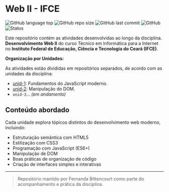 # Web II - IFCE

![GitHub language top](https://img.shields.io/github/languages/top/Fernandabitten/web2-ifce)
![GitHub repo size](https://img.shields.io/github/repo-size/Fernandabitten/web2-ifce)
![GitHub last commit](https://img.shields.io/github/last-commit/Fernandabitten/web2-ifce)
![GitHub](https://img.shields.io/github/license/Fernandabitten/web2-ifce)
![Status](https://img.shields.io/badge/status-em%20desenvolvimento-yellow)



Este repositório contém as atividades desenvolvidas ao longo da disciplina. **Desenvolvimento Web II** do curso Técnico em Informática para a Internet no **Instituto Federal de Educação, Ciência e Tecnologia do Ceará (IFCE)**.

**Organização por Unidades:**

As atividades estão divididas em repositórios separados, de acordo com as unidades da disciplina:

- [unid-1](https://github.com/Fernandabitten/web2-ifce/tree/main/unid-1): Fundamentos do JavaScript moderno.
- [unid-2](https://github.com/Fernandabitten/web2-ifce/tree/main/unid-2): Manipulação do DOM.
- `unid-3`... _(em andamento)_

## Conteúdo abordado

Cada unidade explora tópicos distintos do desenvolvimento web moderno, incluindo:

- Estruturação semântica com HTML5
- Estilização com CSS3
- Programação com JavaScript (ES6+)
- Manipulação de DOM
- Boas práticas de organização de código
- Criação de interfaces simples e interativas

---

> Repositório mantido por Fernanda Bittencourt como parte do acompanhamento e prática da disciplina.
